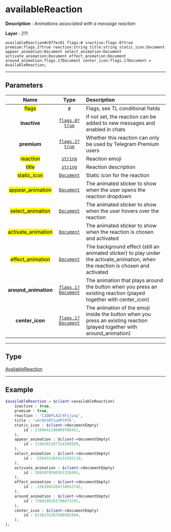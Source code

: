 # availableReaction

**Description** : *Animations associated with a message reaction*

**Layer** : 211

```tl
availableReaction#c077ec01 flags:# inactive:flags.0?true premium:flags.2?true reaction:string title:string static_icon:Document appear_animation:Document select_animation:Document activate_animation:Document effect_animation:Document around_animation:flags.1?Document center_icon:flags.1?Document = AvailableReaction;
```

---

## Parameters

| Name | Type | Description |
| :---: | :---: | :--- |
| <mark>flags</mark> | [`#`](type/#) | Flags, see TL conditional fields |
| **inactive** | [`flags.0?true`](type/true) | If not set, the reaction can be added to new messages and enabled in chats |
| **premium** | [`flags.2?true`](type/true) | Whether this reaction can only be used by Telegram Premium users |
| <mark>reaction</mark> | [`string`](type/string) | Reaction emoji |
| <mark>title</mark> | [`string`](type/string) | Reaction description |
| <mark>static_icon</mark> | [`Document`](type/Document) | Static icon for the reaction |
| <mark>appear_animation</mark> | [`Document`](type/Document) | The animated sticker to show when the user opens the reaction dropdown |
| <mark>select_animation</mark> | [`Document`](type/Document) | The animated sticker to show when the user hovers over the reaction |
| <mark>activate_animation</mark> | [`Document`](type/Document) | The animated sticker to show when the reaction is chosen and activated |
| <mark>effect_animation</mark> | [`Document`](type/Document) | The background effect (still an animated sticker) to play under the activate_animation, when the reaction is chosen and activated |
| **around_animation** | [`flags.1?Document`](type/Document) | The animation that plays around the button when you press an existing reaction (played together with center_icon) |
| **center_icon** | [`flags.1?Document`](type/Document) | The animation of the emoji inside the button when you press an existing reaction (played together with around_animation) |

---

## Type

[AvailableReaction](type/AvailableReaction)

---

## Example

```php
$availableReaction = $client->availableReaction(
	inactive : true,
	premium : true,
	reaction : 'C2Q6PLAZcXFzjuxp',
	title : 'vdr95tRf1uOP7XTk',
	static_icon : $client->documentEmpty(
		id : 2109641196069786451,
	),
	appear_animation : $client->documentEmpty(
		id : 1196265297314399569,
	),
	select_animation : $client->documentEmpty(
		id : -5594313834131592119,
	),
	activate_animation : $client->documentEmpty(
		id : 2895879590301320493,
	),
	effect_animation : $client->documentEmpty(
		id : -1561845264734652742,
	),
	around_animation : $client->documentEmpty(
		id : 7384199101796673781,
	),
	center_icon : $client->documentEmpty(
		id : 6216231267588502944,
	),
);
```